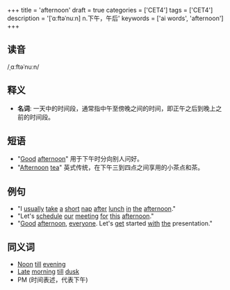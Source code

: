 +++
title = 'afternoon'
draft = true
categories = ['CET4']
tags = ['CET4']
description = '[ˈɑːftəˈnuːn] n.下午，午后'
keywords = ['ai words', 'afternoon']
+++

## 读音
/ˌɑːftəˈnuːn/

## 释义
- **名词**: 一天中的时间段，通常指中午至傍晚之间的时间，即正午之后到晚上之前的时间段。

## 短语
- "[Good](/post/good/) [afternoon](/post/afternoon/)" 用于下午时分向别人问好。
- "[Afternoon](/post/afternoon/) [tea](/post/tea/)" 英式传统，在下午三到四点之间享用的小茶点和茶。

## 例句
- "I [usually](/post/usually/) [take](/post/take/) [a](/post/a/) [short](/post/short/) [nap](/post/nap/) [after](/post/after/) [lunch](/post/lunch/) [in](/post/in/) [the](/post/the/) [afternoon](/post/afternoon/)."
- "Let's [schedule](/post/schedule/) [our](/post/our/) [meeting](/post/meeting/) [for](/post/for/) [this](/post/this/) [afternoon](/post/afternoon/)."
- "[Good](/post/good/) [afternoon](/post/afternoon/), [everyone](/post/everyone/). Let's [get](/post/get/) started [with](/post/with/) [the](/post/the/) presentation."

## 同义词
- [Noon](/post/noon/) [till](/post/till/) [evening](/post/evening/)
- [Late](/post/late/) [morning](/post/morning/) [till](/post/till/) [dusk](/post/dusk/)
- PM (时间表述，代表下午)
